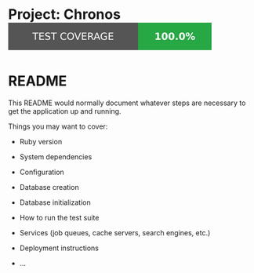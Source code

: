 # Project: Chronos &nbsp; &nbsp; ![Test Coverage](https://github.com/niightly/chronos/blob/master/lib/assets/simplecov.svg)



# README

This README would normally document whatever steps are necessary to get the
application up and running.

Things you may want to cover:

* Ruby version

* System dependencies

* Configuration

* Database creation

* Database initialization

* How to run the test suite

* Services (job queues, cache servers, search engines, etc.)

* Deployment instructions

* ...
